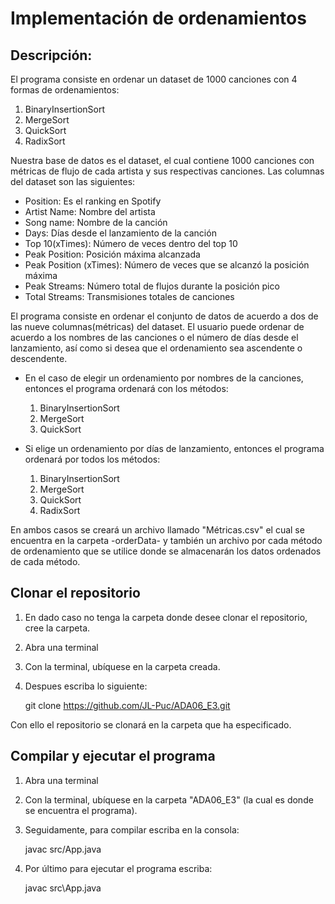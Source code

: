 # Implementación de ordenamientos

## Descripción:

El programa consiste en ordenar un dataset de 1000 canciones con 4 formas de ordenamientos:

1. BinaryInsertionSort    
2. MergeSort    
3. QuickSort
4. RadixSort

Nuestra base de datos es el dataset, el cual contiene 1000 canciones con métricas de flujo de cada artista y sus respectivas canciones. Las columnas del dataset son las siguientes:

- Position: Es el ranking en Spotify
- Artist Name: Nombre del artista
- Song name: Nombre de la canción
- Days: Días desde el lanzamiento de la canción
- Top 10(xTimes): Número de veces dentro del top 10
- Peak Position: Posición máxima alcanzada
- Peak Position (xTimes): Número de veces que se alcanzó la posición máxima
- Peak Streams: Número total de flujos durante la posición pico
- Total Streams: Transmisiones totales de canciones

El programa consiste en ordenar el conjunto de datos de acuerdo a dos de las nueve columnas(métricas) del dataset. El usuario puede ordenar de acuerdo a los nombres de las canciones o el número de días desde el lanzamiento, así como si desea que el ordenamiento sea ascendente o descendente.

* En el caso de elegir un ordenamiento por nombres de la canciones, entonces el programa ordenará con los métodos:

    1. BinaryInsertionSort
    2. MergeSort
    3. QuickSort


* Si elige un ordenamiento por días de lanzamiento, entonces el programa ordenará por todos los métodos:

    1. BinaryInsertionSort
    2. MergeSort
    3. QuickSort
    4. RadixSort

En ambos casos se creará un archivo llamado "Métricas.csv" el cual se encuentra en la carpeta -orderData- y también un archivo por cada método de ordenamiento que se utilice donde se almacenarán los datos ordenados de cada método.

## Clonar el repositorio

1. En dado caso no tenga la carpeta donde desee clonar el repositorio, cree la carpeta.
2. Abra una terminal 
3. Con la terminal, ubíquese en la carpeta creada.
4. Despues escriba lo siguiente: 

    git clone https://github.com/JL-Puc/ADA06_E3.git

Con ello el repositorio se clonará en la carpeta que ha especificado.

## Compilar y ejecutar el programa

1. Abra una terminal 
2. Con la terminal, ubíquese en la carpeta "ADA06_E3" (la cual es donde se encuentra el programa).
3. Seguidamente, para compilar escriba en la consola:

    javac src/App.java

4. Por último para ejecutar el programa escriba:

    javac src\App.java 



